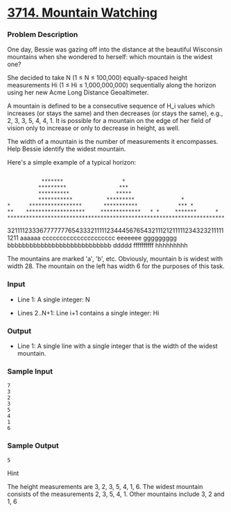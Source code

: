# [3714. Mountain Watching]


### Problem Description
One day, Bessie was gazing off into the distance at the beautiful Wisconsin
mountains when she wondered to herself: which mountain is the widest one?

She decided to take N (1 ≤ N ≤ 100,000) equally-spaced height measurements Hi
(1 ≤ Hi ≤ 1,000,000,000) sequentially along the horizon using her new Acme Long
Distance Geoaltimeter.

A mountain is defined to be a consecutive sequence of H_i values which
increases (or stays the same) and then decreases (or stays the same),
e.g., 2, 3, 3, 5, 4, 4, 1. It is possible for a mountain on the edge of her
field of vision only to increase or only to decrease in height, as well.

The width of a mountain is the number of measurements it encompasses. Help
Bessie identify the widest mountain.


Here's a simple example of a typical horizon:

<code>
           *******                   *
          *********                 ***
          **********               *****
          ***********           *********               *
*      *****************       ***********             *** *
**    *******************     *************   * *     *******      *
**********************************************************************
</code>

3211112333677777776543332111112344456765432111212111112343232111111211
aaaaaa                   ccccccccccccccccccccc eeeeeee    ggggggggg
  bbbbbbbbbbbbbbbbbbbbbbbbbbbb             ddddd ffffffffff  hhhhhhhhh


The mountains are marked 'a', 'b', etc. Obviously, mountain b is widest with
width 28. The mountain on the left has width 6 for the purposes of this task.

### Input

+ Line 1: A single integer: N

+ Lines 2..N+1: Line i+1 contains a single integer: Hi

### Output

+ Line 1: A single line with a single integer that is the width of the widest mountain.

### Sample Input

    7
    3
    2
    3
    5
    4
    1
    6

### Sample Output

    5

Hint

The height measurements are 3, 2, 3, 5, 4, 1, 6. The widest mountain consists
of the measurements 2, 3, 5, 4, 1. Other mountains include 3, 2 and 1, 6


[3714. Mountain Watching]:http://acm.tju.edu.cn/toj/showp3714.html